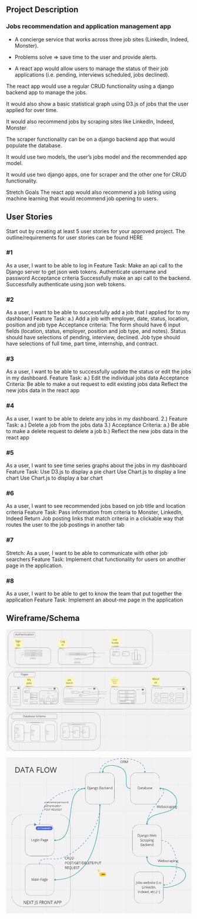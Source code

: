 ## Project Description

### Jobs recommendation and application management app

- A concierge service that works across three job sites (LinkedIn, Indeed, Monster).

- Problems solve => save time to the user and provide alerts.

- A react app would allow users to manage the status of their job applications (i.e. pending, interviews scheduled, jobs declined). 

The react app would use a regular CRUD functionality using a django backend app to manage the jobs. 

It would also show a basic statistical graph using D3.js of jobs that the user applied for over time.

It would also recommend jobs by scraping sites like LinkedIn, Indeed, Monster 

The scraper functionality can be on a django backend app that would populate the database.

It would use two models, the user’s jobs model and the recommended app model.

It would use two django apps, one for scraper and the other one for CRUD functionality.

Stretch Goals
The react app would also recommend a job listing using machine learning that would recommend job opening to users.

## User Stories

Start out by creating at least 5 user stories for your approved project. The outline/requirements for user stories can be found HERE

### \#1

As a user, I want to be able to log in
Feature Task: 
Make an api call to the Django server to get json web tokens.
Authenticate username and password
Acceptance criteria
Successfully make an api call to the backend.
Successfully authenticate using json web tokens.

### \#2

As a user, I want to be able to successfully add a job that I applied for to my dashboard
 Feature Task:
                 a.) Add a job with employer, date, status, location, position and job type
 Acceptance criteria:
The form should have 6 input fields (location, status, employer, position and job type, and notes).
Status should have selections of pending, interview, declined.
Job type should have selections of full time, part time, internship, and contract.

### \#3

As a user, I want to be able to successfully update the status or edit  the jobs in my dashboard. 
 Feature Task:
                 a.) Edit the individual jobs data
Acceptance Criteria:
Be able to make a out request to edit existing jobs data
Reflect the new jobs data in the react app

### \#4 

As a user, I want to be able to delete any jobs in my dashboard.
      2.)  Feature Task:
	     a.) Delete a job from the jobs data
      3.)  Acceptance Criteria:
	      a.) Be able to make a delete request to delete a job
	      b.) Reflect the new jobs data in the react app
	
### \#5

As a user, I want to see time series graphs about the jobs in my dashboard
Feature Task:
Use D3.js to display a pie chart
Use Chart.js to display a line chart
Use Chart.js to display a bar chart

### \#6

As a user, I want to see recommended jobs based on job title and location criteria
Feature Task:
Pass information from criteria to Monster, LinkedIn, Indeed
Return Job posting links that match criteria in a clickable way that routes the user to the job postings in another tab


### \#7

Stretch: As a user, I want to be able to communicate with other job searchers
Feature Task:
Implement chat functionality for users on another page in the application.

### \#8

As a user, I want to be able to get to know the team that put together the application
Feature Task:
Implement an about-me page in the application

## Wireframe/Schema

![img](https://github.com/TEAMV4D3R/project_prep/blob/46842c719d17f908dd4d817e8f136c372702cf23/WireframeplusSchema.png)

![img](https://github.com/TEAMV4D3R/project_prep/blob/c4cd9af120dbb1f921f2948efb9db3b82806c909/dataflow.png)


